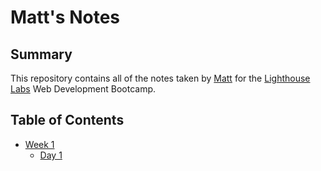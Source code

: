 <!-- # denotes a header; ###### denotes the smallest header size -->
# Matt's Notes 

## Summary

This repository contains all of the notes taken by [Matt](https://github.com/xynyx) for the [Lighthouse Labs](https://www.lighthouselabs.ca/) Web Development Bootcamp.

## Table of Contents

* [Week 1](/Week_1)
  * [Day 1](/Week_1/Day_1)